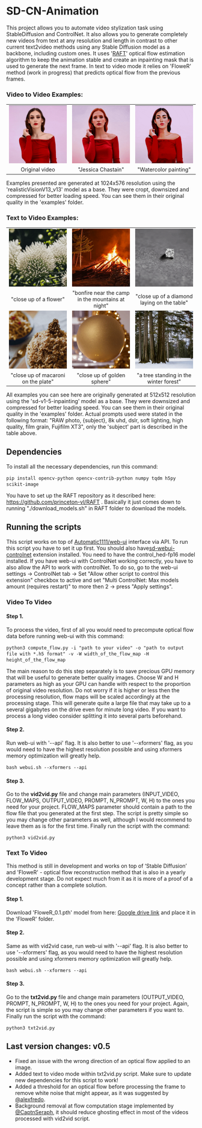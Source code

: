 # SD-CN-Animation
This project allows you to automate video stylization task using StableDiffusion and ControlNet. It also allows you to generate completely new videos from text at any resolution and length in contrast to other current text2video methods using any Stable Diffusion model as a backbone, including custom ones. It uses '[RAFT](https://github.com/princeton-vl/RAFT)' optical flow estimation algorithm to keep the animation stable and create an inpainting mask that is used to generate the next frame. In text to video mode it relies on 'FloweR' method (work in progress) that predicts optical flow from the previous frames.


### Video to Video Examples:
<!--
[![IMAGE_ALT](https://img.youtube.com/vi/j-0niEMm6DU/0.jpg)](https://youtu.be/j-0niEMm6DU)
This script can also be using to swap the person in the video like in this example: https://youtube.com/shorts/be93_dIeZWU
-->
</table>
<table class="center">
<tr>
 <td><img src="examples/girl_org.gif" raw=true></td>
 <td><img src="examples/girl_to_jc.gif" raw=true></td>
 <td><img src="examples/girl_to_wc.gif" raw=true></td>
</tr>
<tr>
 <td width=33% align="center">Original video</td>
 <td width=33% align="center">"Jessica Chastain"</td>
 <td width=33% align="center">"Watercolor painting"</td>
</tr>
</table>

Examples presented are generated at 1024x576 resolution using the 'realisticVisionV13_v13' model as a base. They were cropt, downsized and compressed for better loading speed. You can see them in their original quality in the 'examples' folder. 

### Text to Video Examples:
</table>
<table class="center">
<tr>
 <td><img src="examples/flower_1.gif" raw=true></td>
 <td><img src="examples/bonfire_1.gif" raw=true></td>
 <td><img src="examples/diamond_4.gif" raw=true></td>
</tr>
<tr>
 <td width=33% align="center">"close up of a flower"</td>
 <td width=33% align="center">"bonfire near the camp in the mountains at night"</td>
 <td width=33% align="center">"close up of a diamond laying on the table"</td>
</tr>
<tr>
 <td><img src="examples/macaroni_1.gif" raw=true></td>
 <td><img src="examples/gold_1.gif" raw=true></td>
 <td><img src="examples/tree_2.gif" raw=true></td>
</tr>
<tr>
 <td width=33% align="center">"close up of macaroni on the plate"</td>
 <td width=33% align="center">"close up of golden sphere"</td>
 <td width=33% align="center">"a tree standing in the winter forest"</td>
</tr>
</table>

All examples you can see here are originally generated at 512x512 resolution using the 'sd-v1-5-inpainting' model as a base. They were downsized and compressed for better loading speed. You can see them in their original quality in the 'examples' folder. Actual prompts used were stated in the following format: "RAW photo, {subject}, 8k uhd, dslr, soft lighting, high quality, film grain, Fujifilm XT3", only the 'subject' part is described in the table above.



## Dependencies
To install all the necessary dependencies, run this command:
```
pip install opencv-python opencv-contrib-python numpy tqdm h5py scikit-image
```
You have to set up the RAFT repository as it described here: https://github.com/princeton-vl/RAFT . Basically it just comes down to running "./download_models.sh" in RAFT folder to download the models.


## Running the scripts
This script works on top of [Automatic1111/web-ui](https://github.com/AUTOMATIC1111/stable-diffusion-webui) interface via API. To run this script you have to set it up first. You should also have[sd-webui-controlnet](https://github.com/Mikubill/sd-webui-controlnet) extension installed. You need to have the control_hed-fp16 model installed. If you have web-ui with ControlNet working correctly, you have to also allow the API to work with controlNet. To do so, go to the web-ui settings -> ControlNet tab -> Set "Allow other script to control this extension" checkbox to active and set "Multi ControlNet: Max models amount (requires restart)" to more then 2 -> press "Apply settings".


### Video To Video
#### Step 1.
To process the video, first of all you would need to precompute optical flow data before running web-ui with this command:
```
python3 compute_flow.py -i "path to your video" -o "path to output file with *.h5 format" -v -W width_of_the_flow_map -H height_of_the_flow_map
```
The main reason to do this step separately is to save precious GPU memory that will be useful to generate better quality images. Choose W and H parameters as high as your GPU can handle with respect to the proportion of original video resolution. Do not worry if it is higher or less then the processing resolution, flow maps will be scaled accordingly at the processing stage. This will generate quite a large file that may take up to a several gigabytes on the drive even for minute long video. If you want to process a long video consider splitting it into several parts beforehand.


#### Step 2.
Run web-ui with '--api' flag. It is also better to use '--xformers' flag, as you would need to have the highest resolution possible and using xformers memory optimization will greatly help.  
```
bash webui.sh --xformers --api
```


#### Step 3.
Go to the **vid2vid.py** file and change main parameters (INPUT_VIDEO, FLOW_MAPS, OUTPUT_VIDEO, PROMPT, N_PROMPT, W, H) to the ones you need for your project. FLOW_MAPS parameter should contain a path to the flow file that you generated at the first step. The script is pretty simple so you may change other parameters as well, although I would recommend to leave them as is for the first time. Finally run the script with the command:
```
python3 vid2vid.py
```


### Text To Video
This method is still in development and works on top of ‘Stable Diffusion’ and 'FloweR' - optical flow reconstruction method that is also in a yearly development stage. Do not expect much from it as it is more of a proof of a concept rather than a complete solution. 

#### Step 1.
Download 'FloweR_0.1.pth' model from here: [Google drive link](https://drive.google.com/file/d/1WhzoVIw6Kdg4EjfK9LaTLqFm5dF-IJ7F/view?usp=share_link) and place it in the 'FloweR' folder.

#### Step 2.
Same as with vid2vid case, run web-ui with '--api' flag. It is also better to use '--xformers' flag, as you would need to have the highest resolution possible and using xformers memory optimization will greatly help.  
```
bash webui.sh --xformers --api
```

#### Step 3.
Go to the **txt2vid.py** file and change main parameters (OUTPUT_VIDEO, PROMPT, N_PROMPT, W, H) to the ones you need for your project. Again, the script is simple so you may change other parameters if you want to. Finally run the script with the command:
```
python3 txt2vid.py
```

## Last version changes: v0.5
* Fixed an issue with the wrong direction of an optical flow applied to an image.
* Added text to video mode within txt2vid.py script. Make sure to update new dependencies for this script to work!
* Added a threshold for an optical flow before processing the frame to remove white noise that might appear, as it was suggested by [@alexfredo](https://github.com/alexfredo).
* Background removal at flow computation stage implemented by [@CaptnSeraph](https://github.com/CaptnSeraph), it should reduce ghosting effect in most of the videos processed with vid2vid script.

<!--
## Last version changes: v0.6
* Added separate flag '-rb' for background removal process at the flow computation stage in the compute_flow.py script.
* Added flow normalization before rescaling it, so the magnitude of the flow computed correctly at the different resolution.
* Less ghosting and color change in vid2vid mode
-->

<!--
## Potential improvements
There are several ways overall quality of animation may be improved:
* You may use a separate processing for each camera position to get a more consistent style of the characters and less ghosting.
* Because the quality of the video depends on how good optical flow was estimated it might be beneficial to use high frame rate video as a source, so it would be easier to guess the flow properly.
* The quality of flow estimation might be greatly improved with a proper flow estimation model like this one: https://github.com/autonomousvision/unimatch .

## Licence
This repository can only be used for personal/research/non-commercial purposes. However, for commercial requests, please contact me directly at borsky.alexey@gmail.com
-->



